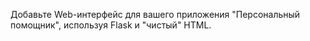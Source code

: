 Добавьте Web-интерфейс для вашего приложения "Персональный помощник", используя Flask и "чистый" HTML.